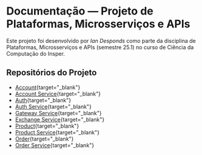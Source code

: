# Documentação — Projeto de Plataformas, Microsserviços e APIs

Este projeto foi desenvolvido por *Ian Desponds* como parte da disciplina de Plataformas, Microsserviços e APIs (semestre 25.1) no curso de Ciência da Computação do Insper.

## Repositórios do Projeto

* [Account](https://github.com/iancdesponds/store-account){target="\_blank"}
* [Account Service](https://github.com/iancdesponds/store-account-service){target="\_blank"}
* [Auth](https://github.com/iancdesponds/store-auth){target="\_blank"}
* [Auth Service](https://github.com/iancdesponds/store-auth-service){target="\_blank"}
* [Gateway Service](https://github.com/iancdesponds/store-gateway-service){target="\_blank"}
* [Exchange Service](https://github.com/iancdesponds/store-exchange-service){target="\_blank"}
* [Product](https://github.com/iancdesponds/store-product){target="\_blank"}
* [Product Service](https://github.com/iancdesponds/store-product-service){target="\_blank"}
* [Order](https://github.com/iancdesponds/store-order){target="\_blank"}
* [Order Service](https://github.com/iancdesponds/store-order-service){target="\_blank"}